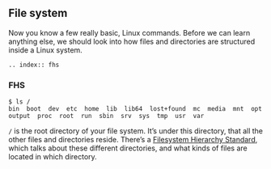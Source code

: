 ## File system

Now you know a few really basic, Linux commands.
Before we can learn anything else, we should look into how files and directories are structured inside a Linux system.

```eval_rst
.. index:: fhs
```
### FHS

```
$ ls /
bin  boot  dev  etc  home  lib  lib64  lost+found  mc  media  mnt  opt  output  proc  root  run  sbin  srv  sys  tmp  usr  var
```

```/``` is the root directory of your file system.
It’s under this directory, that all the other files and directories reside. There’s a [Filesystem Hierarchy Standard](https://refspecs.linuxfoundation.org/FHS_3.0/fhs-3.0.html), which talks
about these different directories, and what kinds of files are located in which directory.
